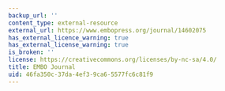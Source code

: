 ```yaml
---
backup_url: ''
content_type: external-resource
external_url: https://www.embopress.org/journal/14602075
has_external_licence_warning: true
has_external_license_warning: true
is_broken: ''
license: https://creativecommons.org/licenses/by-nc-sa/4.0/
title: EMBO Journal
uid: 46fa350c-37da-4ef3-9ca6-5577fc6c81f9
---
```

